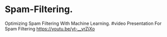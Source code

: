 # Spam-Filtering.
Optimizing Spam Filtering With Machine Learning.
#video Presentation For Spam Filtering
https://youtu.be/yt-__yrZjXo
